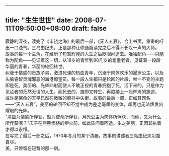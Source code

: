 
---
title: "生生世世"
date: 2008-07-11T09:50:00+08:00
draft: false
---

寂静的深夜，读完了《丰饶之海》的最后一部，《天人五衰》。合上书页，重重的吁出一口浊气。三岛由纪夫，正是那种让你通篇读完之后不得不长叹一声的大师。
<br>故事的每一个主角，在经历了短暂辉煌的人生之后眨眼间逝去。唯独配角——只能称为配角——见证着这一切，从18岁的青年到80几岁的耄耋老者，见证着一段段华丽的青春，华丽的轮回转世。
<br>纠缠于情感的贵族子弟，激进死谏的热血青年，沉溺于肉体欢乐的暹罗公主，以及头脑睿智灵魂邪恶的海港瞭望员。每一段人生都只是轮回的片段，唯一不变的主题即是死。美丽的、光辉四射而使人不敢正视的青春拥抱了死，活下来的，只是作为见证者的茫然无谓的人生。而死去的，旋即又转生，再度踏上一段辉煌的旅途。
<br>或许是宿命的天平已然在微微的颤抖中失衡，故事的最后一部，正如其题名——“天人五衰”，美丽的轮回不知不觉中成为差之毫厘的变体，却再也无法焕发出耀眼的光辉。
<br>“清显为情感所俘获，勋为使命所俘获，月光公主为肉体所俘获，而你，又为什么所俘获呢？”庆子在熊熊燃烧的炉火前，如此质问着阿透。生之美丽，正因其执着才得以永恒。
<br>在写完了最后一部之后，1970年冬月的某个清晨，故事的讲述者三岛由纪夫切腹自尽。
<br>美，只停留在短暂的那一刻。

